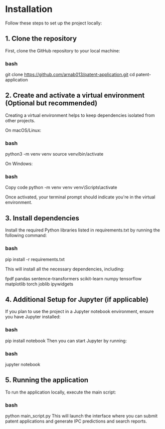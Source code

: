# Installation

Follow these steps to set up the project locally:

## 1. Clone the repository

First, clone the GitHub repository to your local machine:

### bash
git clone https://github.com/arnab013/patent-application.git
cd patent-application

## 2. Create and activate a virtual environment (Optional but recommended)
Creating a virtual environment helps to keep dependencies isolated from other projects.

On macOS/Linux:

### bash
python3 -m venv venv
source venv/bin/activate

On Windows:

### bash
Copy code
python -m venv venv
venv\Scripts\activate

Once activated, your terminal prompt should indicate you're in the virtual environment.

## 3. Install dependencies
Install the required Python libraries listed in requirements.txt by running the following command:

### bash
pip install -r requirements.txt

This will install all the necessary dependencies, including:

  fpdf
  pandas
  sentence-transformers
  scikit-learn
  numpy
  tensorflow
  matplotlib
  torch
  joblib
  ipywidgets

## 4. Additional Setup for Jupyter (if applicable)
If you plan to use the project in a Jupyter notebook environment, ensure you have Jupyter installed:

### bash
pip install notebook
Then you can start Jupyter by running:

### bash
jupyter notebook
## 5. Running the application
To run the application locally, execute the main script:

### bash
python main_script.py
This will launch the interface where you can submit patent applications and generate IPC predictions and search reports.
